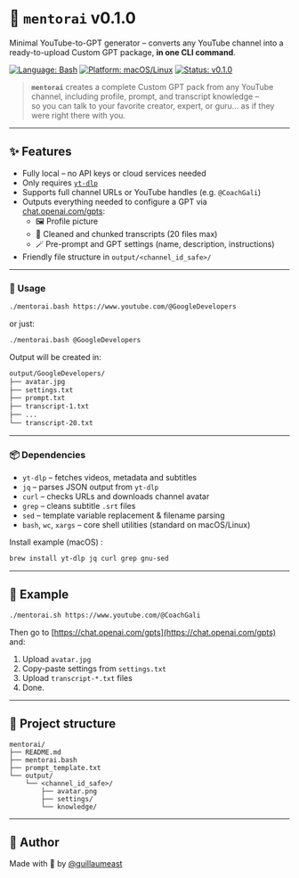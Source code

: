 # 🧠 `mentorai` v0.1.0

Minimal YouTube-to-GPT generator – converts any YouTube channel into a ready-to-upload Custom GPT package, **in one CLI command**.

[![Language: Bash](https://img.shields.io/badge/language-Bash-blue)](https://www.gnu.org/software/bash/)
[![Platform: macOS/Linux](https://img.shields.io/badge/platform-macOS%20%26%20Linux-darkgreen)](https://en.wikipedia.org/wiki/Unix-like)
[![Status: v0.1.0](https://img.shields.io/badge/status-v0.1.0-yellow)](https://github.com/guillaumeast/mentorai/releases)

> **`mentorai`** creates a complete Custom GPT pack from any YouTube channel, including profile, prompt, and transcript knowledge –  
> so you can talk to your favorite creator, expert, or guru… as if they were right there with you.

---

## ✨ Features

- Fully local – no API keys or cloud services needed
- Only requires [`yt-dlp`](https://github.com/yt-dlp/yt-dlp)
- Supports full channel URLs or YouTube handles (e.g. `@CoachGali`)
- Outputs everything needed to configure a GPT via [chat.openai.com/gpts](https://chat.openai.com/gpts):
  - 🖼️ Profile picture
  - 🧠 Cleaned and chunked transcripts (20 files max)
  - 🪄 Pre-prompt and GPT settings (name, description, instructions)
- Friendly file structure in `output/<channel_id_safe>/`

---

### 🚀 Usage

```bash
./mentorai.bash https://www.youtube.com/@GoogleDevelopers
```

or just:

```bash
./mentorai.bash @GoogleDevelopers
```

Output will be created in:

```bash
output/GoogleDevelopers/
├── avatar.jpg
├── settings.txt
├── prompt.txt
├── transcript-1.txt
├── ...
└── transcript-20.txt
```

---

### 📦 Dependencies

- `yt-dlp` – fetches videos, metadata and subtitles  
- `jq` – parses JSON output from `yt-dlp`  
- `curl` – checks URLs and downloads channel avatar  
- `grep` – cleans subtitle `.srt` files  
- `sed` – template variable replacement & filename parsing  
- `bash`, `wc`, `xargs` – core shell utilities (standard on macOS/Linux)

Install example (macOS) :
```bash
brew install yt-dlp jq curl grep gnu-sed
```

---

## 🧪 Example

```bash
./mentorai.sh https://www.youtube.com/@CoachGali
```

Then go to [https://chat.openai.com/gpts](https://chat.openai.com/gpts) and:
1. Upload `avatar.jpg`
2. Copy-paste settings from `settings.txt`
3. Upload `transcript-*.txt` files
4. Done.

---

## 🧱 Project structure

```
mentorai/
├── README.md
├── mentorai.bash
├── prompt_template.txt
└── output/
    └── <channel_id_safe>/
        ├── avatar.png
        ├── settings/
        └── knowledge/
```

---

## 👤 Author

Made with 🧠 by [@guillaumeast](https://github.com/guillaumeast)
